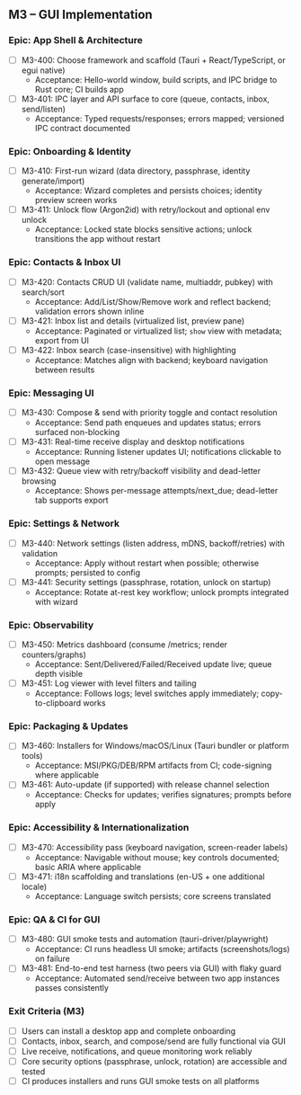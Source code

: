 ## M3 – GUI Implementation

### Epic: App Shell & Architecture
- [ ] M3-400: Choose framework and scaffold (Tauri + React/TypeScript, or egui native)
  - Acceptance: Hello-world window, build scripts, and IPC bridge to Rust core; CI builds app
- [ ] M3-401: IPC layer and API surface to core (queue, contacts, inbox, send/listen)
  - Acceptance: Typed requests/responses; errors mapped; versioned IPC contract documented

### Epic: Onboarding & Identity
- [ ] M3-410: First-run wizard (data directory, passphrase, identity generate/import)
  - Acceptance: Wizard completes and persists choices; identity preview screen works
- [ ] M3-411: Unlock flow (Argon2id) with retry/lockout and optional env unlock
  - Acceptance: Locked state blocks sensitive actions; unlock transitions the app without restart

### Epic: Contacts & Inbox UI
- [ ] M3-420: Contacts CRUD UI (validate name, multiaddr, pubkey) with search/sort
  - Acceptance: Add/List/Show/Remove work and reflect backend; validation errors shown inline
- [ ] M3-421: Inbox list and details (virtualized list, preview pane)
  - Acceptance: Paginated or virtualized list; `show` view with metadata; export from UI
- [ ] M3-422: Inbox search (case-insensitive) with highlighting
  - Acceptance: Matches align with backend; keyboard navigation between results

### Epic: Messaging UI
- [ ] M3-430: Compose & send with priority toggle and contact resolution
  - Acceptance: Send path enqueues and updates status; errors surfaced non-blocking
- [ ] M3-431: Real-time receive display and desktop notifications
  - Acceptance: Running listener updates UI; notifications clickable to open message
- [ ] M3-432: Queue view with retry/backoff visibility and dead-letter browsing
  - Acceptance: Shows per-message attempts/next_due; dead-letter tab supports export

### Epic: Settings & Network
- [ ] M3-440: Network settings (listen address, mDNS, backoff/retries) with validation
  - Acceptance: Apply without restart when possible; otherwise prompts; persisted to config
- [ ] M3-441: Security settings (passphrase, rotation, unlock on startup)
  - Acceptance: Rotate at-rest key workflow; unlock prompts integrated with wizard

### Epic: Observability
- [ ] M3-450: Metrics dashboard (consume /metrics; render counters/graphs)
  - Acceptance: Sent/Delivered/Failed/Received update live; queue depth visible
- [ ] M3-451: Log viewer with level filters and tailing
  - Acceptance: Follows logs; level switches apply immediately; copy-to-clipboard works

### Epic: Packaging & Updates
- [ ] M3-460: Installers for Windows/macOS/Linux (Tauri bundler or platform tools)
  - Acceptance: MSI/PKG/DEB/RPM artifacts from CI; code-signing where applicable
- [ ] M3-461: Auto-update (if supported) with release channel selection
  - Acceptance: Checks for updates; verifies signatures; prompts before apply

### Epic: Accessibility & Internationalization
- [ ] M3-470: Accessibility pass (keyboard navigation, screen-reader labels)
  - Acceptance: Navigable without mouse; key controls documented; basic ARIA where applicable
- [ ] M3-471: i18n scaffolding and translations (en-US + one additional locale)
  - Acceptance: Language switch persists; core screens translated

### Epic: QA & CI for GUI
- [ ] M3-480: GUI smoke tests and automation (tauri-driver/playwright)
  - Acceptance: CI runs headless UI smoke; artifacts (screenshots/logs) on failure
- [ ] M3-481: End-to-end test harness (two peers via GUI) with flaky guard
  - Acceptance: Automated send/receive between two app instances passes consistently

### Exit Criteria (M3)
- [ ] Users can install a desktop app and complete onboarding
- [ ] Contacts, inbox, search, and compose/send are fully functional via GUI
- [ ] Live receive, notifications, and queue monitoring work reliably
- [ ] Core security options (passphrase, unlock, rotation) are accessible and tested
- [ ] CI produces installers and runs GUI smoke tests on all platforms